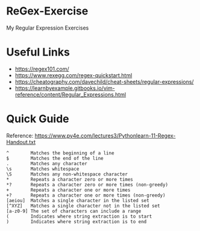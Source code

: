 # ReGex-Exercise
My Regular Expression Exercises

# Useful Links
* https://regex101.com/
* https://www.rexegg.com/regex-quickstart.html
* https://cheatography.com/davechild/cheat-sheets/regular-expressions/
* https://learnbyexample.gitbooks.io/vim-reference/content/Regular_Expressions.html

# Quick Guide
Reference: https://www.py4e.com/lectures3/Pythonlearn-11-Regex-Handout.txt
```
^        Matches the beginning of a line
$        Matches the end of the line
.        Matches any character
\s       Matches whitespace
\S       Matches any non-whitespace character
*        Repeats a character zero or more times
*?       Repeats a character zero or more times (non-greedy)
+        Repeats a character one or more times
+?       Repeats a character one or more times (non-greedy)
[aeiou]  Matches a single character in the listed set
[^XYZ]   Matches a single character not in the listed set
[a-z0-9] The set of characters can include a range
(        Indicates where string extraction is to start
)        Indicates where string extraction is to end
```
